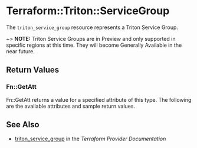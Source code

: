 # Terraform::Triton::ServiceGroup

The `triton_service_group` resource represents a Triton Service Group.

~> **NOTE:**  Triton Service Groups are in Preview and only supported in specific regions at this time. They will become Generally Available in the near future.

## Return Values

### Fn::GetAtt

Fn::GetAtt returns a value for a specified attribute of this type. The following are the available attributes and sample return values.

## See Also

* [triton_service_group](https://www.terraform.io/docs/providers/triton/r/service_group.html) in the _Terraform Provider Documentation_